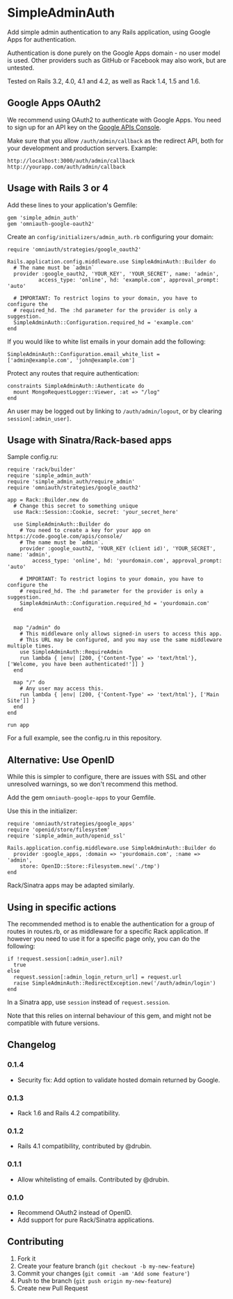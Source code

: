 # SimpleAdminAuth

Add simple admin authentication to any Rails application, using Google Apps for authentication.

Authentication is done purely on the Google Apps domain - no user model is used. Other providers such as GitHub or
Facebook may also work, but are untested.

Tested on Rails 3.2, 4.0, 4.1 and 4.2, as well as Rack 1.4, 1.5 and 1.6.

## Google Apps OAuth2

We recommend using OAuth2 to authenticate with Google Apps. You need to sign up for an API key on the
[Google APIs Console](https://code.google.com/apis/console/).

Make sure that you allow `/auth/admin/callback` as the redirect API, both for your development and production servers.
Example:

    http://localhost:3000/auth/admin/callback
    http://yourapp.com/auth/admin/callback


## Usage with Rails 3 or 4

Add these lines to your application's Gemfile:

    gem 'simple_admin_auth'
    gem 'omniauth-google-oauth2'

Create an `config/initializers/admin_auth.rb` configuring your domain:

    require 'omniauth/strategies/google_oauth2'

    Rails.application.config.middleware.use SimpleAdminAuth::Builder do
      # The name must be `admin`
      provider :google_oauth2, 'YOUR_KEY', 'YOUR_SECRET', name: 'admin',
              access_type: 'online', hd: 'example.com', approval_prompt: 'auto'

      # IMPORTANT: To restrict logins to your domain, you have to configure the
      # required_hd. The :hd parameter for the provider is only a suggestion.
      SimpleAdminAuth::Configuration.required_hd = 'example.com'
    end

If you would like to white list emails in your domain add the following:

    SimpleAdminAuth::Configuration.email_white_list = ['admin@example.com', 'john@example.com']

Protect any routes that require authentication:

    constraints SimpleAdminAuth::Authenticate do
      mount MongoRequestLogger::Viewer, :at => "/log"
    end

An user may be logged out by linking to `/auth/admin/logout`, or by clearing `session[:admin_user]`.

## Usage with Sinatra/Rack-based apps

Sample config.ru:

    require 'rack/builder'
    require 'simple_admin_auth'
    require 'simple_admin_auth/require_admin'
    require 'omniauth/strategies/google_oauth2'

    app = Rack::Builder.new do
      # Change this secret to something unique
      use Rack::Session::Cookie, secret: 'your_secret_here'

      use SimpleAdminAuth::Builder do
        # You need to create a key for your app on https://code.google.com/apis/console/
        # The name must be `admin`.
        provider :google_oauth2, 'YOUR_KEY (client id)', 'YOUR_SECRET', name: 'admin',
            access_type: 'online', hd: 'yourdomain.com', approval_prompt: 'auto'

        # IMPORTANT: To restrict logins to your domain, you have to configure the
        # required_hd. The :hd parameter for the provider is only a suggestion.
        SimpleAdminAuth::Configuration.required_hd = 'yourdomain.com'
      end


      map "/admin" do
        # This middleware only allows signed-in users to access this app.
        # This URL may be configured, and you may use the same middleware multiple times.
        use SimpleAdminAuth::RequireAdmin
        run lambda { |env| [200, {'Content-Type' => 'text/html'}, ['Welcome, you have been authenticated!']] }
      end

      map "/" do
        # Any user may access this.
        run lambda { |env| [200, {'Content-Type' => 'text/html'}, ['Main Site']] }
      end
    end

    run app

For a full example, see the config.ru in this repository.

## Alternative: Use OpenID

While this is simpler to configure, there are issues with SSL and other unresolved warnings, so we don't recommend this
 method.

Add the gem `omniauth-google-apps` to your Gemfile.

Use this in the initializer:

    require 'omniauth/strategies/google_apps'
    require 'openid/store/filesystem'
    require 'simple_admin_auth/openid_ssl'

    Rails.application.config.middleware.use SimpleAdminAuth::Builder do
      provider :google_apps, :domain => 'yourdomain.com', :name => 'admin',
        store: OpenID::Store::Filesystem.new('./tmp')
    end

Rack/Sinatra apps may be adapted similarly.

## Using in specific actions

The recommended method is to enable the authentication for a group of routes in routes.rb, or as middleware for a
specific Rack application. If however you need to use it for a specific page only, you can do the following:


    if !request.session[:admin_user].nil?
      true
    else
      request.session[:admin_login_return_url] = request.url
      raise SimpleAdminAuth::RedirectException.new('/auth/admin/login')
    end

In a Sinatra app, use `session` instead of `request.session`.

Note that this relies on internal behaviour of this gem, and might not be compatible with future versions.

## Changelog

### 0.1.4

* Security fix: Add option to validate hosted domain returned by Google.

### 0.1.3

* Rack 1.6 and Rails 4.2 compatibility.

### 0.1.2

* Rails 4.1 compatibility, contributed by @drubin.

### 0.1.1

* Allow whitelisting of emails. Contributed by @drubin.

### 0.1.0

* Recommend OAuth2 instead of OpenID.
* Add support for pure Rack/Sinatra applications.


## Contributing

1. Fork it
2. Create your feature branch (`git checkout -b my-new-feature`)
3. Commit your changes (`git commit -am 'Add some feature'`)
4. Push to the branch (`git push origin my-new-feature`)
5. Create new Pull Request
